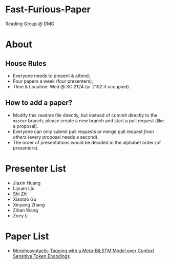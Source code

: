 # Fast-Furious-Paper
Reading Group @ DMG

# About

## House Rules
- Everyone needs to present & attend;
- Four papers a week (four presenters);
- TIme & Location: Wed @ SC 2124 (or 2102 if occupied).

## How to add a paper?
- Modify this readme file directly, but instead of commit directly to the `master` branch, please create a new branch and start a pull request (like a proposal).
- Everyone can only submit pull requests or merge pull request *from others* (every proposal needs a second).
- The order of presentations would be decided in the alphabet order (of presenters).

# Presenter List

- Jiaxin Huang
- Liyuan Liu
- Shi Zhi
- Xiaotao Gu
- Xinyang Zhang
- Zihan Wang
- Zoey Li

# Paper List

- [Morphosyntactic Tagging with a Meta-BiLSTM Model over Context Sensitive Token Encodings](https://arxiv.org/pdf/1805.08237.pdf)
